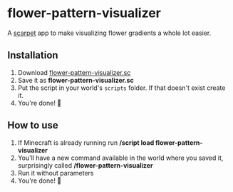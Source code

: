 # flower-pattern-visualizer
A [scarpet](https://github.com/gnembon/scarpet) app to make visualizing flower gradients a whole lot easier.

## Installation
1. Download [flower-pattern-visualizer.sc](https://github.com/bandinator27/flower-pattern-visualizer/blob/main/flower-pattern-visualizer.sc)
2. Save it as **flower-pattern-visualizer.sc**
3. Put the script in your world's `scripts` folder. If that doesn't exist create it.
4. You're done! 🥳

## How to use
1. If Minecraft is already running run **/script load flower-pattern-visualizer**
2. You'll have a new command available in the world where you saved it, surprisingly called **/flower-pattern-visualizer**
3. Run it without parameters
4. You're done! 🥳